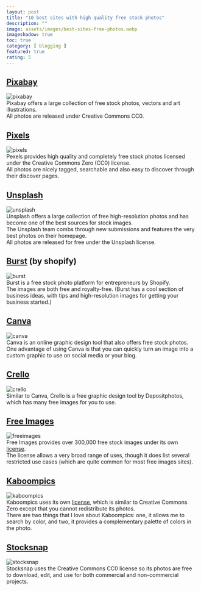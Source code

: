 ```yaml
---
layout: post
title: "10 best sites with high quality free stock photos"
description: ""
image: assets/images/best-sites-free-photos.webp
imageshadow: true
toc: true
category: [ blogging ]
featured: true
rating: 5
---
```




## [Pixabay](https://pixabay.com)
![pixabay](assets/images/pixabay.webp)      
Pixabay offers a large collection of free stock photos, vectors and art illustrations.       
All photos are released under Creative Commons CC0.

## [Pixels](https://www.pixels.com)
![pixels](assets/images/pixels.webp)      
Pexels provides high quality and completely free stock photos licensed under the Creative Commons Zero (CC0) license.      
All photos are nicely tagged, searchable and also easy to discover through their discover pages.        

## [Unsplash](https://unsplash.com)
![unsplash](assets/images/unsplash.webp)     
Unsplash offers a large collection of free high-resolution photos and has become one of the best sources for stock images.    
The Unsplash team combs through new submissions and features the very best photos on their homepage.      
All photos are released for free under the Unsplash license.       

## [Burst](https://burst.shopify.com) (by shopify)
![burst](assets/images/burst.webp)     
Burst is a free stock photo platform for entrepreneurs by Shopify.     
The images are both free and royalty-free. (Burst has a cool section of business ideas, with tips and high-resolution images for getting your business started.)

## [Canva](https://www.canva.com/photos/free/)
![canva](assets/images/canva.webp)       
Canva is an online graphic design tool that also offers free stock photos.      
One advantage of using Canva is that you can quickly turn an image into a custom graphic to use on social media or your blog.

## [Crello](https://crello.com/)
![crello](assets/images/crello.webp)     
Similar to Canva, Crello is a free graphic design tool by Depositphotos, which has many free images for you to use.      

## [Free Images](https://www.freeimages.com/)
![freeimages](assets/images/freeimages.webp)     
Free Images provides over 300,000 free stock images under its own <a href="https://www.freeimages.com/license" target="_blank" rel="nofollow noreferrer">license</a>.       
The license allows a very broad range of uses, though it does list several restricted use cases (which are quite common for most free images sites).    

## [Kaboompics](https://kaboompics.com)
![kaboompics](assets/images/kaboompics.webp)      
Kaboompics uses its own <a href="https://kaboompics.com/page/license-and-faq" rel="nofollow noreferrer" target="_blank">license</a>, which is similar to Creative Commons Zero except that you cannot redistribute its photos.     
There are two things that I love about Kaboompics: one, it allows me to search by color, and two, it provides a complementary palette of colors in the photo.     

## [Stocksnap](https://stocksnap.io)
![stocksnap](assets/images/stocksnap.webp)      
Stocksnap uses the Creative Commons CC0 license so its photos are free to download, edit, and use for both commercial and non-commercial projects.     







